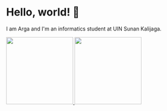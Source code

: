 # Hello, world! 👋

I am Arga and I'm an informatics student at UIN Sunan Kalijaga.

<p align="left">
<a href="https://github.com/dipoyonoarga">
  <img height="180em" src="https://github-readme-stats-eight-theta.vercel.app/api?username=dipoyonoarga&show_icons=true&theme=algolia&include_all_commits=true&count_private=true"/>
  <img height="180em" src="https://github-readme-stats-eight-theta.vercel.app/api/top-langs/?username=dipoyonoarga&layout=compact&langs_count=8&theme=algolia"/>
</a>

